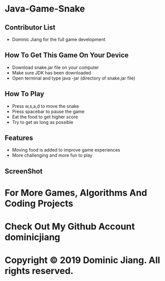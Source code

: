 # Java-Game-Snake

## Contributor List
- Dominic Jiang for the full game development

## How To Get This Game On Your Device
- Download snake.jar file on your computer
- Make sure JDK has been downloaded
- Open terminal and type java -jar (directory of snake.jar file) 

## How To Play
- Press w,s,a,d to move the snake
- Press spacebar to pause the game
- Eat the food to get higher score
- Try to get as long as possible

## Features
- Moving food is added to improve game experiences
- More challenging and more fun to play

## ScreenShot


# For More Games, Algorithms And Coding Projects
# Check Out My Github Account dominicjiang
# Copyright © 2019 Dominic Jiang. All rights reserved.
